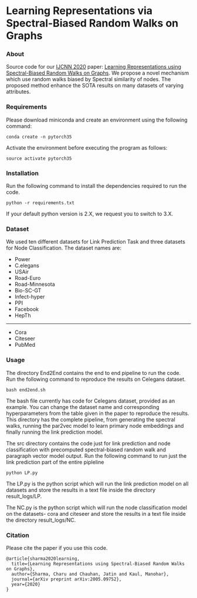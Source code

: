 # Learning Representations via Spectral-Biased Random Walks on Graphs

### About
Source code for our [IJCNN 2020](https://wcci2020.org/) paper: [Learning Representations using Spectral-Biased Random Walks on Graphs](https://arxiv.org/pdf/2005.09752.pdf). We propose a novel mechanism which use random walks biased by Spectral similarity of nodes. The proposed method enhance the SOTA results on many datasets of varying attributes.

### Requirements

Please download miniconda and create an environment using the following command:
```
conda create -n pytorch35
```
Activate the environment before executing the program as follows:
```
source activate pytorch35
```
### Installation
Run the following command to install the dependencies required to run the code.
```
python -r requirements.txt
```
If your default python version is 2.X, we request you to switch to 3.X.

### Dataset
We used ten different datasets for Link Prediction Task and three datasets for Node Classification. The dataset names are:
- Power
- C.elegans
- USAir
- Road-Euro
- Road-Minnesota
- Bio-SC-GT
- Infect-hyper
- PPI
- Facebook
- HepTh
-------------
- Cora
- Citeseer
- PubMed

### Usage
The directory End2End contains the end to end pipeline to run the code. 
Run the following command to reproduce the results on Celegans dataset.
```
bash end2end.sh
```
The bash file currently has code for Celegans dataset, provided as an example. You can change the dataset name and corresponding hyperparameters from the table given in the paper to reproduce the results.
This directory has the complete pipeline, from generating the spectral walks, running the par2vec model to learn primary node embeddings and finally running the link prediction model.

The src directory contains the code just for link prediction and node classification with precomputed spectral-biased random walk and paragraph vector model output.
Run the following command to run just the link prediction part of the entire pipleline
```
python LP.py
```
The LP.py is the python script which will run the link prediction model on all datasets and store the results in a text file inside the directory result_logs/LP.

The NC.py is the python script which will run the node classification model on the datasets- cora and citeseer and store the results in a text file inside the directory result_logs/NC.


### Citation
Please cite the paper if you use this code.
```
@article{sharma2020learning,
  title={Learning Representations using Spectral-Biased Random Walks on Graphs},
  author={Sharma, Charu and Chauhan, Jatin and Kaul, Manohar},
  journal={arXiv preprint arXiv:2005.09752},
  year={2020}
}
```
